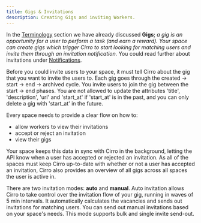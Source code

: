 ```yaml
---
title: Gigs & Invitations
description: Creating Gigs and inviting Workers.
---
```

In the [Terminology](https://guides.cirro.io/docs/terminology) section we have already discussed **Gigs**; *a gig is an opportunity for a user to perform a task (and earn a reward). Your space can create gigs which trigger Cirro to start looking for matching users and invite them through an invitation notification.* You could read further about invitations under [Notifications](https://guides.cirro.io/docs/features/notifications).

Before you could invite users to your space, it must tell Cirro about the gig that you want to invite the users to. Each gig goes through the created -> start -> end -> archived cycle. You invite users to join the gig between the start -> end phases. You are not allowed to update the attributes 'title', 'description', 'url' and 'start_at' if 'start_at' is in the past, and you can only delete a gig with 'start_at' in the future.

Every space needs to provide a clear flow on how to:
* allow workers to view their invitations
* accept or reject an invitation
* view their gigs

Your space keeps this data in sync with Cirro in the background, letting the API know when a user has accepted or rejected an invitation.
As all of the spaces must keep Cirro up-to-date with whether or not a user has accepted an invitation, Cirro also provides an overview of all gigs across all spaces the user is active in.

There are two invitation modes: **auto** and **manual**. Auto invitation allows Cirro to take control over the invitation flow of your gig, running in waves of 5 min intervals. It automatically calculates the vacancies and sends out invitations for matching users. You can send out manual invitations based on your space's needs. This mode supports bulk and single invite send-out.
